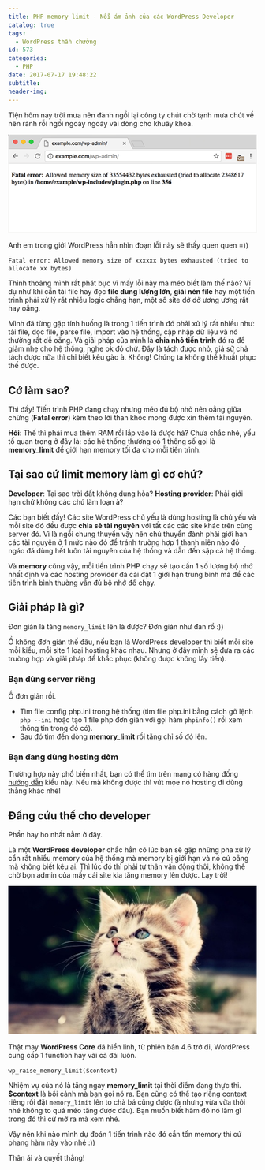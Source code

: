 ```yaml
---
title: PHP memory limit - Nỗi ám ảnh của các WordPress Developer
catalog: true
tags:
  - WordPress thần chưởng
id: 573
categories:
  - PHP
date: 2017-07-17 19:48:22
subtitle:
header-img:
---
```


Tiện hôm nay trời mưa nên đành ngồi lại công ty chút chờ tạnh mưa chút về nên rảnh rỗi ngồi ngoáy ngoáy vài dòng cho khuây khỏa.

![](../media/memory-limit.png)

Anh em trong giới WordPress hẳn nhìn đoạn lỗi này sẽ thấy quen quen =))
```
Fatal error: Allowed memory size of xxxxxx bytes exhausted (tried to allocate xx bytes)
```

Thỉnh thoảng mình rất phát bực vì mấy lỗi này mà méo biết làm thế nào? Ví dụ như khi cần tải file hay đọc **file dung lượng lớn**, **giải nén file** hay một tiến trình phải xử lý rất nhiều logic chẳng hạn, một số site dở dở ương ương rất hay oẳng.
<!--more-->

Mình đã từng gặp tính huống là trong 1 tiến trình đó phải xử lý rất nhiều như: tải file, đọc file, parse file, import vào hệ thống, cập nhập dữ liệu và nó thường rất dễ oẳng. Và giải pháp của mình là **chia nhỏ tiến trình** đó ra để giảm nhẹ cho hệ thống, nghe ok đó chứ. Đấy là tách được nhỏ, giả sử chả tách được nữa thì chỉ biết kêu gào à. Không! Chúng ta không thể khuất phục thế được.

## Cớ làm sao?

Thì đấy! Tiến trình PHP đang chạy nhưng méo đủ bộ nhở nên oẳng giữa chừng (**Fatal error**) kèm theo lời than khóc mong được xin thêm tài nguyên.

**Hỏi**: Thế thì phải mua thêm RAM rồi lắp vào là được hả?
Chưa chắc nhé, yếu tố quan trọng ở đây là: các hệ thống thường có 1 thông số gọi là **memory_limit** để giới hạn memory tối đa cho mỗi tiến trình.

## Tại sao cứ limit memory làm gì cơ chứ?

**Developer**: Tại sao trời đất không dung hòa?
**Hosting provider**: Phải giới hạn chứ không các chú làm loạn à?

Các bạn biết đấy! Các site WordPress chủ yếu là dùng hosting là chủ yếu và mỗi site đó đều được **chia sẻ tài nguyên** với tất các các site khác trên cùng server đó. Vì là ngồi chung thuyền vậy nên chủ thuyền đành phải giới hạn các tài nguyên ở 1 mức nào đó để tránh trường hợp 1 thanh niên nào đó ngáo đá dùng hết luôn tài nguyên của hệ thống và dẫn đến sập cả hệ thống.

Và **memory** cũng vậy, mỗi tiến trình PHP chạy sẽ tạo cần 1 số lượng bộ nhớ nhất định và các hosting provider đã cài đặt 1 giới hạn trung bình mà để các tiến trình bình thường vẫn đủ bộ nhớ để chạy.

## Giải pháp là gì?

Đơn giản là tăng `memory_limit` lên là được? Đơn giản như đan rổ :))

Ồ không đơn giản thế đâu, nếu bạn là WordPress developer thì biết mỗi site mỗi kiểu, mỗi site 1 loại hosting khác nhau. Nhưng ở đây mình sẽ đưa ra các trường hợp và giải pháp để khắc phục (không được không lấy tiền).

### Bạn dùng server riêng

Ồ đơn giản rồi.

*   Tìm file config php.ini trong hệ thống (tìm file php.ini bằng cách gõ lệnh `php --ini` hoặc tạo 1 file php đơn giản với gọi hàm `phpinfo()` rồi xem thông tin trong đó có).
*   Sau đó tìm đến dòng **memory_limit** rồi tăng chỉ số đó lên.

### Bạn đang dùng hosting dởm

Trường hợp này phổ biến nhất, bạn có thể tìm trên mạng có hàng đống [hướng dẫn](https://goo.gl/ZhsNdF) kiểu này.
Nếu mà không được thì vứt mọe nó hosting đi dùng thằng khác nhé!

## Đấng cứu thế cho developer

Phần hay ho nhất nằm ở đây.

Là một **WordPress developer** chắc hẳn có lúc bạn sẽ gặp những pha xử lý cần rất nhiều memory của hệ thống mà memory bị giới hạn và nó cứ oẳng mà không biết kêu ai. Thì lúc đó thì phải tự thân vận động thôi, không thể chờ bọn admin của mấy cái site kia tăng memory lên được. Lạy trời!

![](../media/praying.jpg)

Thật may **WordPress Core** đã hiển linh, từ phiên bản 4.6 trở đi, WordPress cung cấp 1 function hay vãi cả đái luôn.

```
wp_raise_memory_limit($context)
```

Nhiệm vụ của nó là tăng ngay **memory_limit** tại thời điểm đang thực thi. **$context** là bối cảnh mà bạn gọi nó ra. Bạn cũng có thể tạo riêng context riêng rồi đặt `memory_limit` lên to chà bá cũng được (à nhưng vừa vừa thôi nhé không to quá méo tăng được đâu). Bạn muốn biết hàm đó nó làm gì trong đó thì cứ mở ra mà xem nhé.

Vậy nên khi nào mình dự đoán 1 tiến trình nào đó cần tốn memory thì cứ phang hàm này vào nhé :))

Thân ái và quyết thắng!